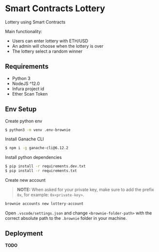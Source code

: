 # Smart Contracts Lottery

Lottery using Smart Contracts

Main functionality:

- Users can enter lottery with ETH/USD
- An admin will choose when the lottery is over
- The lottery select a random winner

## Requirements

- Python 3
- NodeJS ^12.0
- Infura project id
- Ether Scan Token

## Env Setup

Create python env

```bash
$ python3 -m venv .env-brownie
```

Install Ganache CLI

```bash
$ npm i -g ganache-cli@6.12.2
```

Install python dependencies

```bash
$ pip install -r requirements.dev.txt
$ pip install -r requirements.txt
```

Create new account

> **NOTE:** When asked for your private key, make sure to add the prefix `0x`, for example: `0x<private-key>`.

```bash
brownie accounts new lottery-account
```

Open `.vscode/settings.json` and change `<brownie-folder-path>` with the correct absolute path to the `.brownie` folder in your machine.

## Deployment

**TODO**
